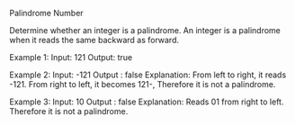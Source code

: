 Palindrome Number

Determine whether an integer is a palindrome. An integer is a palindrome when it reads the same backward as forward.

Example 1:
Input: 121
Output: true

Example 2:
Input: -121
Output : false
Explanation: From left to right, it
reads -121. From right to left, it
becomes 121-, Therefore it is not a
palindrome.

Example 3:
Input: 10
Output : false
Explanation: Reads 01 from right
to left. Therefore it is not a
palindrome.